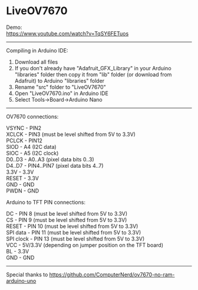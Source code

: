 # LiveOV7670
  
Demo:  
https://www.youtube.com/watch?v=TqSY6FETuos  
  
-------------------------------------------------------------------------------  
  
Compiling in Arduino IDE:  
  
1. Download all files  
2. If you don't already have "Adafruit_GFX_Library" in your Arduino "libraries" folder then copy it from "lib" folder (or download from Adafruit) to Arduino "libraries" folder
3. Rename "src" folder to "LiveOV7670"
4. Open "LiveOV7670.ino" in Arduino IDE
5. Select Tools->Board->Arduino Nano
  
-------------------------------------------------------------------------------
  
OV7670 connections:  
  
VSYNC - PIN2  
XCLCK - PIN3 (must be level shifted from 5V to 3.3V)  
PCLCK - PIN12  
SIOD  - A4 (I2C data)  
SIOC  - A5 (I2C clock)  
D0..D3 - A0..A3 (pixel data bits 0..3)  
D4..D7 - PIN4..PIN7 (pixel data bits 4..7)  
3.3V  - 3.3V  
RESET - 3.3V  
GND   - GND  
PWDN  - GND  
  
Arduino to TFT PIN connections:  
  
DC - PIN 8 (must be level shifted from 5V to 3.3V)  
CS - PIN 9 (must be level shifted from 5V to 3.3V)  
RESET - PIN 10 (must be level shifted from 5V to 3.3V)  
SPI data - PIN 11 (must be level shifted from 5V to 3.3V)  
SPI clock - PIN 13 (must be level shifted from 5V to 3.3V)  
VCC - 5V/3.3V (depending on jumper position on the TFT board)  
BL - 3.3V  
GND - GND  
  
-------------------------------------------------------------------------------
  
Special thanks to
https://github.com/ComputerNerd/ov7670-no-ram-arduino-uno

